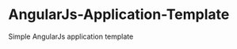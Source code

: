 AngularJs-Application-Template
==============================

Simple AngularJs application template
